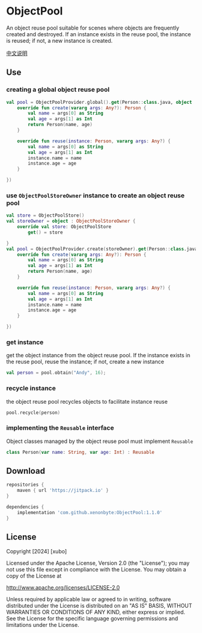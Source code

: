 # ObjectPool

An object reuse pool suitable for scenes where objects are frequently created and destroyed. If an instance exists in the reuse pool, the instance is reused; if not, a new instance is created.

[中文说明](README-zh.md)

## Use

### creating a global object reuse pool
```kotlin
val pool = ObjectPoolProvider.global().get(Person::class.java, object : ObjectFactory<Person> {
    override fun create(vararg args: Any?): Person {
        val name = args[0] as String
        val age = args[1] as Int
        return Person(name, age)
    }

    override fun reuse(instance: Person, vararg args: Any?) {
        val name = args[0] as String
        val age = args[1] as Int
        instance.name = name
        instance.age = age
    }

})
```

### use `ObjectPoolStoreOwner` instance to create an object reuse pool
```kotlin
val store = ObjectPoolStore()
val storeOwner = object : ObjectPoolStoreOwner {
    override val store: ObjectPoolStore
        get() = store

}
val pool = ObjectPoolProvider.create(storeOwner).get(Person::class.java, object : ObjectFactory<Person> {
    override fun create(vararg args: Any?): Person {
        val name = args[0] as String
        val age = args[1] as Int
        return Person(name, age)
    }

    override fun reuse(instance: Person, vararg args: Any?) {
        val name = args[0] as String
        val age = args[1] as Int
        instance.name = name
        instance.age = age
    }

})
```

### get instance
get the object instance from the object reuse pool. If the instance exists in the reuse pool, reuse the instance; if not, create a new instance
```kotlin
val person = pool.obtain("Andy", 16);
```
### recycle instance
the object reuse pool recycles objects to facilitate instance reuse
```kotlin
pool.recycle(person)
```
### implementing the `Reusable` interface
Object classes managed by the object reuse pool must implement `Reusable`
```kotlin
class Person(var name: String, var age: Int) : Reusable
```


## Download
```groovy
repositories {
    maven { url 'https://jitpack.io' }
}

dependencies {
    implementation 'com.github.xenonbyte:ObjectPool:1.1.0'
}
```

## License
Copyright [2024] [xubo]

Licensed under the Apache License, Version 2.0 (the "License");
you may not use this file except in compliance with the License.
You may obtain a copy of the License at

http://www.apache.org/licenses/LICENSE-2.0

Unless required by applicable law or agreed to in writing, software
distributed under the License is distributed on an "AS IS" BASIS,
WITHOUT WARRANTIES OR CONDITIONS OF ANY KIND, either express or implied.
See the License for the specific language governing permissions and
limitations under the License.

